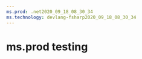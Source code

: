 ```yaml
---
ms.prod: .net2020_09_18_08_30_34
ms.technology: devlang-fsharp2020_09_18_08_30_34
---
```

 # ms.prod testing